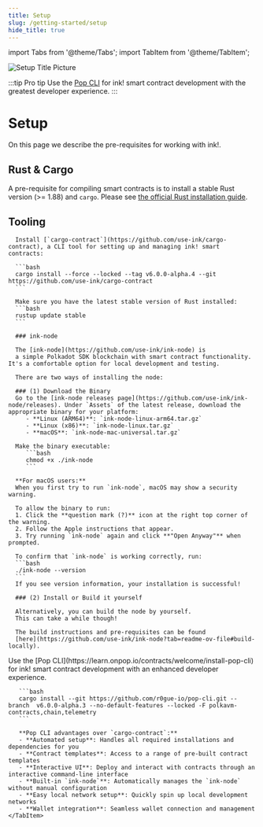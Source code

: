 ```yaml
---
title: Setup
slug: /getting-started/setup
hide_title: true
---
```


import Tabs from '@theme/Tabs';
import TabItem from '@theme/TabItem';

![Setup Title Picture](/img/title/setup.svg)

:::tip Pro tip
 Use the [Pop CLI](https://learn.onpop.io/contracts/welcome/install-pop-cli) for ink! smart contract development with the greatest developer experience.
:::

# Setup

On this page we describe the pre-requisites for working with ink!.

## Rust & Cargo

A pre-requisite for compiling smart contracts is to install a stable Rust 
version (>= 1.88) and `cargo`. Please see [the official Rust installation guide](https://doc.rust-lang.org/cargo/getting-started/installation.html).

## Tooling

<Tabs>
  <TabItem value="cargo-contract" label="cargo-contract" default>

      Install [`cargo-contract`](https://github.com/use-ink/cargo-contract), a CLI tool for setting up and managing ink! smart contracts:

      ```bash
      cargo install --force --locked --tag v6.0.0-alpha.4 --git https://github.com/use-ink/cargo-contract
      ```

      Make sure you have the latest stable version of Rust installed:
      ```bash
      rustup update stable
      ```

      ### ink-node

      The [ink-node](https://github.com/use-ink/ink-node) is
      a simple Polkadot SDK blockchain with smart contract functionality. It's a comfortable option for local development and testing.

      There are two ways of installing the node:

      ### (1) Download the Binary
      Go to the [ink-node releases page](https://github.com/use-ink/ink-node/releases). Under `Assets` of the latest release, download the appropriate binary for your platform:
         - **Linux (ARM64)**: `ink-node-linux-arm64.tar.gz`
         - **Linux (x86)**: `ink-node-linux.tar.gz`  
         - **macOS**: `ink-node-mac-universal.tar.gz`

      Make the binary executable:
         ```bash
         chmod +x ./ink-node
         ```

      **For macOS users:**
      When you first try to run `ink-node`, macOS may show a security warning.

      To allow the binary to run:
      1. Click the **question mark (?)** icon at the right top corner of the warning.
      2. Follow the Apple instructions that appear.
      3. Try running `ink-node` again and click **"Open Anyway"** when prompted.

      To confirm that `ink-node` is working correctly, run:
      ```bash
      ./ink-node --version
      ```
      If you see version information, your installation is successful!

      ### (2) Install or Build it yourself

      Alternatively, you can build the node by yourself.
      This can take a while though!

      The build instructions and pre-requisites can be found
      [here](https://github.com/use-ink/ink-node?tab=readme-ov-file#build-locally).
  </TabItem>
    <TabItem value="pop" label="Pop">
       Use the [Pop CLI](https://learn.onpop.io/contracts/welcome/install-pop-cli) for ink! smart contract development with an enhanced developer experience.

       ```bash
       cargo install --git https://github.com/r0gue-io/pop-cli.git --branch  v6.0.0-alpha.3 --no-default-features --locked -F polkavm-contracts,chain,telemetry
       ```

       **Pop CLI advantages over `cargo-contract`:**
       - **Automated setup**: Handles all required installations and dependencies for you
       - **Contract templates**: Access to a range of pre-built contract templates
       - **Interactive UI**: Deploy and interact with contracts through an interactive command-line interface
       - **Built-in `ink-node`**: Automatically manages the `ink-node` without manual configuration
       - **Easy local network setup**: Quickly spin up local development networks
       - **Wallet integration**: Seamless wallet connection and management
    </TabItem>
</Tabs>
